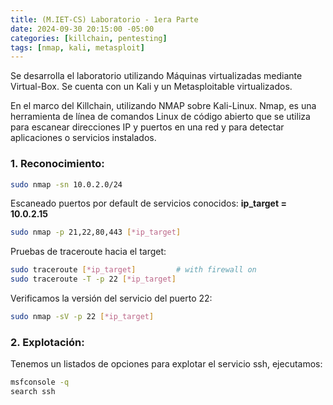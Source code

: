```yaml
---
title: (M.IET-CS) Laboratorio - 1era Parte
date: 2024-09-30 20:15:00 -05:00
categories: [killchain, pentesting]
tags: [nmap, kali, metasploit]
---
```


Se desarrolla el laboratorio utilizando Máquinas virtualizadas mediante Virtual-Box.
Se cuenta con un Kali y un Metasploitable virtualizados.

En el marco del Killchain, utilizando NMAP sobre Kali-Linux. Nmap, es una herramienta de línea de comandos Linux de código abierto que se utiliza para escanear direcciones IP y puertos en una red y para detectar aplicaciones o servicios instalados.

### 1. Reconocimiento:

```bash
sudo nmap -sn 10.0.2.0/24
```

Escaneado puertos por default de servicios conocidos:
**ip_target = 10.0.2.15**

```bash
sudo nmap -p 21,22,80,443 [*ip_target]
```

Pruebas de traceroute hacia el target:

```bash
sudo traceroute [*ip_target]         # with firewall on
sudo traceroute -T -p 22 [*ip_target]
```

Verificamos la versión del servicio del puerto 22:

```bash
sudo nmap -sV -p 22 [*ip_target]   
```

### 2. Explotación:

Tenemos un listados de opciones para explotar el servicio ssh, ejecutamos:

```bash
msfconsole -q
search ssh
```